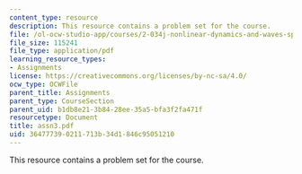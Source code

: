 ```yaml
---
content_type: resource
description: This resource contains a problem set for the course.
file: /ol-ocw-studio-app/courses/2-034j-nonlinear-dynamics-and-waves-spring-2007/364777390211713b34d1846c95051210_assn3.pdf
file_size: 115241
file_type: application/pdf
learning_resource_types:
- Assignments
license: https://creativecommons.org/licenses/by-nc-sa/4.0/
ocw_type: OCWFile
parent_title: Assignments
parent_type: CourseSection
parent_uid: b1db8e21-3b84-28ee-35a5-bfa3f2fa471f
resourcetype: Document
title: assn3.pdf
uid: 36477739-0211-713b-34d1-846c95051210
---
```

This resource contains a problem set for the course.